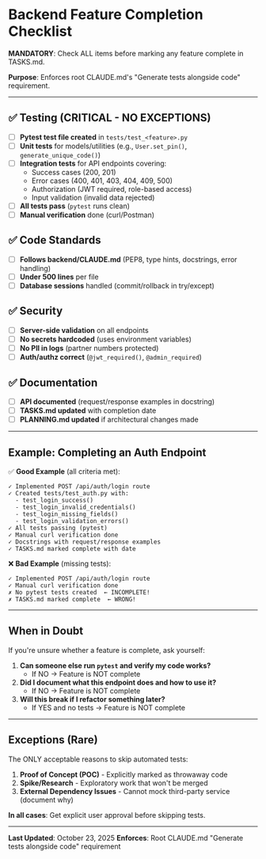 # Backend Feature Completion Checklist

**MANDATORY**: Check ALL items before marking any feature complete in TASKS.md.

**Purpose**: Enforces root CLAUDE.md's "Generate tests alongside code" requirement.

---

## ✅ Testing (CRITICAL - NO EXCEPTIONS)

- [ ] **Pytest test file created** in `tests/test_<feature>.py`
- [ ] **Unit tests** for models/utilities (e.g., `User.set_pin()`, `generate_unique_code()`)
- [ ] **Integration tests** for API endpoints covering:
  - Success cases (200, 201)
  - Error cases (400, 401, 403, 404, 409, 500)
  - Authorization (JWT required, role-based access)
  - Input validation (invalid data rejected)
- [ ] **All tests pass** (`pytest` runs clean)
- [ ] **Manual verification** done (curl/Postman)

## ✅ Code Standards

- [ ] **Follows backend/CLAUDE.md** (PEP8, type hints, docstrings, error handling)
- [ ] **Under 500 lines** per file
- [ ] **Database sessions** handled (commit/rollback in try/except)

## ✅ Security

- [ ] **Server-side validation** on all endpoints
- [ ] **No secrets hardcoded** (uses environment variables)
- [ ] **No PII in logs** (partner numbers protected)
- [ ] **Auth/authz correct** (`@jwt_required()`, `@admin_required`)

## ✅ Documentation

- [ ] **API documented** (request/response examples in docstring)
- [ ] **TASKS.md updated** with completion date
- [ ] **PLANNING.md updated** if architectural changes made

---

## Example: Completing an Auth Endpoint

✅ **Good Example** (all criteria met):
```
✓ Implemented POST /api/auth/login route
✓ Created tests/test_auth.py with:
  - test_login_success()
  - test_login_invalid_credentials()
  - test_login_missing_fields()
  - test_login_validation_errors()
✓ All tests passing (pytest)
✓ Manual curl verification done
✓ Docstrings with request/response examples
✓ TASKS.md marked complete with date
```

❌ **Bad Example** (missing tests):
```
✓ Implemented POST /api/auth/login route
✓ Manual curl verification done
✗ No pytest tests created  ← INCOMPLETE!
✗ TASKS.md marked complete  ← WRONG!
```

---

## When in Doubt

If you're unsure whether a feature is complete, ask yourself:

1. **Can someone else run `pytest` and verify my code works?**
   - If NO → Feature is NOT complete
2. **Did I document what this endpoint does and how to use it?**
   - If NO → Feature is NOT complete
3. **Will this break if I refactor something later?**
   - If YES and no tests → Feature is NOT complete

---

## Exceptions (Rare)

The ONLY acceptable reasons to skip automated tests:

1. **Proof of Concept (POC)** - Explicitly marked as throwaway code
2. **Spike/Research** - Exploratory work that won't be merged
3. **External Dependency Issues** - Cannot mock third-party service (document why)

**In all cases**: Get explicit user approval before skipping tests.

---

**Last Updated**: October 23, 2025
**Enforces**: Root CLAUDE.md "Generate tests alongside code" requirement
